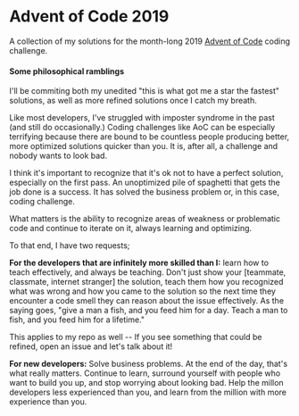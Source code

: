 # Advent of Code 2019

A collection of my solutions for the month-long 2019 [Advent of Code](https://adventofcode.com/) coding challenge.

#### Some philosophical ramblings

I'll be commiting both my unedited "this is what got me a star the fastest" solutions, as well as more refined solutions once I catch my breath.

Like most developers, I've struggled with imposter syndrome in the past (and still do occasionally.) Coding challenges like AoC can be especially terrifying because there are bound to be countless people producing better, more optimized solutions quicker than you. It is, after all, a challenge and nobody wants to look bad.

I think it's important to recognize that it's ok not to have a perfect solution, especially on the first pass. An unoptimized pile of spaghetti that gets the job done is a success. It has solved the business problem or, in this case, coding challenge.

What matters is the ability to recognize areas of weakness or problematic code and continue to iterate on it, always learning and optimizing.

To that end, I have two requests;

**For the developers that are infinitely more skilled than I:** learn how to teach effectively, and always be teaching. Don't just show your [teammate, classmate, internet stranger] the solution, teach them how you recognized what was wrong and how you came to the solution so the next time they encounter a code smell they can reason about the issue effectively. As the saying goes, "give a man a fish, and you feed him for a day. Teach a man to fish, and you feed him for a lifetime."

This applies to my repo as well -- If you see something that could be refined, open an issue and let's talk about it!

**For new developers:** Solve business problems. At the end of the day, that's what really matters. Continue to learn, surround yourself with people who want to build you up, and stop worrying about looking bad. Help the millon developers less experienced than you, and learn from the million with more experience than you.